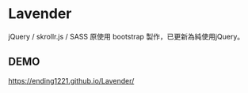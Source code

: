 # Lavender
jQuery / skrollr.js / SASS
原使用 bootstrap 製作，已更新為純使用jQuery。

## DEMO
https://ending1221.github.io/Lavender/
